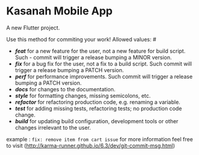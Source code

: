 # Kasanah Mobile App

A new Flutter project.

Use this method for commiting your work!
Allowed <type> values: #

- **_feat_** for a new feature for the user, not a new feature for build script. Such - commit will trigger a release bumping a MINOR version.
- **_fix_** for a bug fix for the user, not a fix to a build script. Such commit will trigger a release bumping a PATCH version.
- **_perf_** for performance improvements. Such commit will trigger a release bumping a PATCH version.
- **_docs_** for changes to the documentation.
- **_style_** for formatting changes, missing semicolons, etc.
- **_refactor_** for refactoring production code, e.g. renaming a variable.
- **_test_** for adding missing tests, refactoring tests; no production code change.
- **_build_** for updating build configuration, development tools or other changes irrelevant to the user.

example : `fix: remove item from cart issue`
for more information feel free to visit (http://karma-runner.github.io/6.3/dev/git-commit-msg.html)
